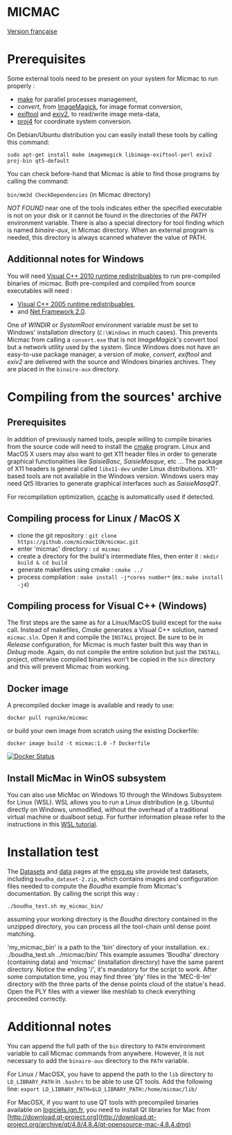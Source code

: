 MICMAC
======

[Version française](LISEZMOI.md)

# Prerequisites

Some external tools need to be present on your system for Micmac to run properly :
- [make](http://www.gnu.org/software/make) for parallel processes management,
- *convert*, from [ImageMagick](http://www.imagemagick.org), for image format conversion,
- [exiftool](http://www.sno.phy.queensu.ca/~phil/exiftool) and [exiv2](http://www.exiv2.org), to read/write image meta-data,
- [proj4](http://trac.osgeo.org/proj/) for coordinate system conversion.

On Debian/Ubuntu distribution you can easily install these tools by calling this command:

`sudo apt-get install make imagemagick libimage-exiftool-perl exiv2 proj-bin qt5-default`

You can check before-hand that Micmac is able to find those programs by calling the command:

`bin/mm3d CheckDependencies` (in Micmac directory)

*NOT FOUND* near one of the tools indicates either the specified executable is not on your disk or it cannot be found in the
directories of the *PATH* environment variable.
There is also a special directory for tool finding which is named *binaire-aux*, in Micmac directory. When an external program
is needed, this directory is always scanned whatever the value of PATH.

## Additionnal notes for Windows

You will need [Visual C++ 2010 runtime redistribuables](http://www.microsoft.com/fr-fr/download/details.aspx?id=5555) to run pre-compiled binaries of micmac.
Both pre-compiled and compiled from source executables will need :
- [Visual C++ 2005 runtime redistribuables](http://www.microsoft.com/fr-fr/download/details.aspx?id=3387),
- and [Net Framework 2.0](http://www.microsoft.com/fr-fr/download/details.aspx?id=1639).

One of *WINDIR* or *SystemRoot* environment variable must be set to Windows' installation directory (`C:\Windows` in much cases).
This prevents Micmac from calling a `convert.exe` that is not *ImageMagick's* convert tool but a network utility used by the system.
Since Windows does not have an easy-to-use package manager, a version of *make*, *convert*, *exiftool* and *exiv2* are delivered with
the source and Windows binaries archives. They are placed in the `binaire-aux` directory.

# Compiling from the sources' archive

## Prerequisites

In addition of previously named tools, people willing to compile binaries from the source code will need to install the [cmake](www.cmake.org)
program. Linux and MacOS X users may also want to get X11 header files in order to generate graphical functionalities like *SaisieBasc*, *SaisieMasque*, etc ...
The package of X11 headers is general called `libx11-dev` under Linux distributions.
X11-based tools are not available in the Windows version.
Windows users may need Qt5 libraries to generate graphical interfaces such as *SaisieMasqQT*.

For recompilation optimization, [ccache](ccache.dev) is automatically used if detected.

## Compiling process for Linux / MacOS X

- clone the git repository : `git clone https://github.com/micmacIGN/micmac.git`
- enter 'micmac' directory : `cd micmac`
- create a directory for the build's intermediate files, then enter it : `mkdir build & cd build`
- generate makefiles using cmake : `cmake ../`
- process compilation : `make install -j*cores number*` (ex.: `make install -j4`)

## Compiling process for Visual C++ (Windows)

The first steps are the same as for a Linux/MacOS build except for the `make` call.
Instead of makefiles, *Cmake* generates a Visual C++ solution, named `micmac.sln`. Open it and compile the `INSTALL` project. 
Be sure to be in *Release* configuration, for Micmac is much faster built this way than in *Debug* mode.
Again, do not compile the entire solution but just the `INSTALL` project, otherwise compiled binaries won't be copied in the `bin` directory and this will prevent Micmac from working.

## Docker image
A precompiled docker image is available and ready to use:

`docker pull rupnike/micmac`

or build your own image from scratch using the existing Dockerfile:

`docker image build -t micmac:1.0 -f Dockerfile`

[![Docker Status](https://dockeri.co/image/rupnike/micmac)](https://hub.docker.com/r/rupnike/micmac/)

## Install MicMac in WinOS subsystem

You can also use MicMac on Windows 10 through the Windows Subsystem for Linux (WSL). WSL allows you to run a Linux distribution (e.g. Ubuntu) directly on Windows, unmodified, without the overhead of a traditional virtual machine or dualboot setup. For further information please refer to the instructions in this [WSL tutorial](https://micmac.ensg.eu/index.php/Install_MicMac_in_Windows_Subsystem_for_Linux).

# Installation test

The [Datasets](https://micmac.ensg.eu/index.php/Datasets) and [data](https://micmac.ensg.eu/data/) pages at the [ensg.eu](https://micmac.ensg.eu/index.php/Accueil) site provide test datasets, including `boudha_dataset-2.zip`, which contains images and configuration files needed to compute the *Boudha* example from Micmac's documentation. By calling the script this way :

`./boudha_test.sh my_micmac_bin/`

assuming your working directory is the *Boudha* directory contained in the unzipped directory, you can process all the tool-chain until dense point matching. 

'my_micmac_bin' is a path to the 'bin' directory of your installation.
	ex.: ./boudha_test.sh ../micmac/bin/
	This example assumes 'Boudha' directory (containing data) and 'micmac' (installation directory) have the same parent directory. Notice
the ending '/', it's mandatory for the script to work.
	After some computation time, you may find three 'ply' files in the 'MEC-6-Im' directory with the three parts of the dense points cloud
of the statue's head. Open the PLY files with a viewer like meshlab to check everything proceeded correctly.

# Additionnal notes

You can append the full path of the `bin` directory to `PATH` environment variable to call Micmac commands from anywhere. However, it is not necessary to add the `binaire-aux` directory to the `PATH` variable.

For Linux / MacOSX, you have to append the path to the `lib` directory to `LD_LIBRARY_PATH` in `.bashrc` to be able to use QT tools. 
Add the following line: `export LD_LIBRARY_PATH=$LD_LIBRARY_PATH:/home/micmac/lib/`

For MacOSX, if you want to use QT tools with precompiled binaries available on [logiciels.ign.fr](http://logiciels.ign.fr/?Telechargement,20), you need to install Qt libraries for Mac from [http://download.qt-project.org](http://download.qt-project.org/archive/qt/4.8/4.8.4/qt-opensource-mac-4.8.4.dmg)
